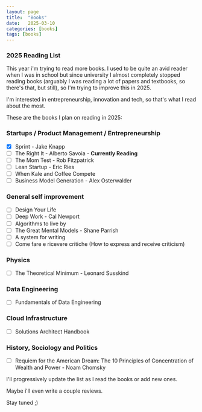 ```yaml
---
layout: page
title:  "Books"
date:   2025-03-10
categories: [books]
tags: [books]
---
```

### 2025 Reading List

This year i'm trying to read more books. I used to be quite an avid reader when I was in school but since university I almost completely stopped reading books (arguably I was reading a lot of papers and textbooks, so there's that, but still), so I'm trying to improve this in 2025.

I'm interested in entrepreneurship, innovation and tech, so that's what I read about the most.

These are the books I plan on reading in 2025:

### Startups / Product Management / Entrepreneurship

- [X] Sprint - Jake Knapp
- [ ] The Right It - Alberto Savoia - **Currently Reading**
- [ ] The Mom Test - Rob Fitzpatrick
- [ ] Lean Startup - Eric Ries
- [ ] When Kale and Coffee Compete
- [ ] Business Model Generation - Alex Osterwalder

### General self improvement

- [ ] Design Your Life
- [ ] Deep Work - Cal Newport
- [ ] Algorithms to live by
- [ ] The Great Mental Models - Shane Parrish
- [ ] A system for writing
- [ ] Come fare e ricevere critiche (How to express and receive criticism)

### Physics

- [ ] The Theoretical Minimum - Leonard Susskind

### Data Engineering

- [ ] Fundamentals of Data Engineering

### Cloud Infrastructure

- [ ] Solutions Architect Handbook

### History, Sociology and Politics

- [ ] Requiem for the American Dream: The 10 Principles of Concentration of Wealth and Power - Noam Chomsky

I'll progressively update the list as I read the books or add new ones.

Maybe i'll even write a couple reviews.

Stay tuned ;)
